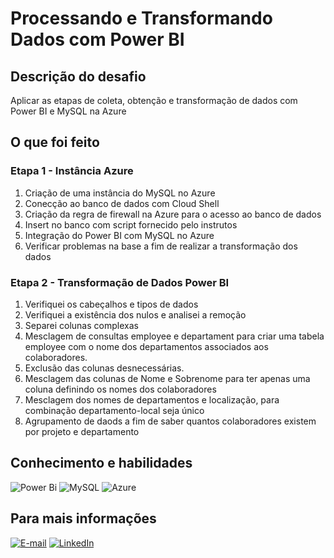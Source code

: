 # Processando e Transformando Dados com Power BI

## Descrição do desafio

Aplicar as etapas de coleta, obtenção e transformação de dados com Power BI e MySQL na Azure

## O que foi feito

### Etapa 1 - Instância Azure
1. Criação de uma instância do MySQL no Azure
2. Conecção ao banco de dados com Cloud Shell
3. Criação da regra de firewall na Azure para o acesso ao banco de dados
4. Insert no banco com script fornecido pelo instrutos
5. Integração do Power BI com MySQL no Azure
6. Verificar problemas na base a fim de realizar a transformação dos dados

### Etapa 2 - Transformação de Dados Power BI
1. Verifiquei os cabeçalhos e tipos de dados
2. Verifiquei a existência dos nulos e analisei a remoção
3. Separei colunas complexas
4. Mesclagem de consultas employee e departament para criar uma tabela employee com o nome dos departamentos associados aos colaboradores.
5. Exclusão das colunas desnecessárias.
6. Mesclagem das colunas de Nome e Sobrenome para ter apenas uma coluna definindo os nomes dos colaboradores
7. Mesclagem  dos nomes de departamentos e localização, para combinação departamento-local seja único
8. Agrupamento de daods a fim de saber quantos colaboradores existem por projeto e departamento


## Conhecimento e habilidades
 ![Power Bi](https://img.shields.io/badge/power_bi-000?style=for-the-badge&logo=powerbi)
 ![MySQL](https://img.shields.io/badge/MySQL-00000F?style=for-the-badge&logo=mysql&logoColor=white)
 ![Azure](https://img.shields.io/badge/Microsoft_Azure-000000?style=for-the-badge&logo=microsoft-azure&logoColor=white)


## Para mais informações
[![E-mail](https://img.shields.io/badge/-Email-000?style=for-the-badge&logo=microsoft-outlook&logoColor=E94D5F)](mailto:maikonepereira@gmail.com)
[![LinkedIn](https://img.shields.io/badge/-LinkedIn-000?style=for-the-badge&logo=linkedin&logoColor=30A3DC)](https://www.linkedin.com/in/maikonpereira/)

